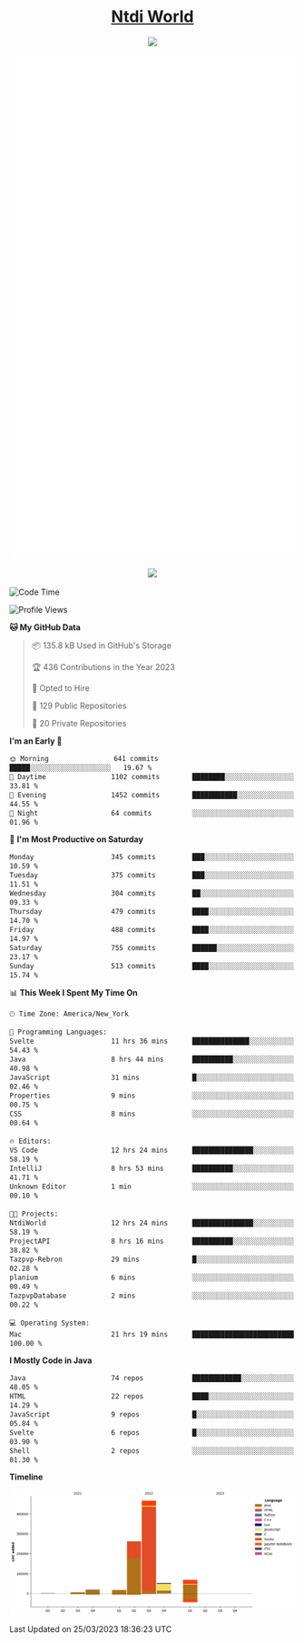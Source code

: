 <h1 align="center"><a href="https://www.ntdi.world">Ntdi World</a></h1>
<p align="center">
  <a href="https://github.com/n-tdi"><img src="https://readme-typing-svg.herokuapp.com?lines=FullStack+Developer;Web+Developer;Open-Source+Enthusiast;Java+Developer;Spigot-API%20Developer;&center=true&width=500&height=50"></a>
</p>

<div align="center">
  <img src="/github-metrics.svg"></img>
  
  <img src="https://komarev.com/ghpvc/?username=n-tdi&color=green"></img>
</div>

<!-- May use later.. idk -->
<!-- <a href="http://www.github.com/n-tdi"><img src="https://github-readme-stats.vercel.app/api?username=n-tdi&show_icons=true&hide=&count_private=true&title_color=0891b2&text_color=ffffff&icon_color=0891b2&bg_color=1c1917&hide_border=true&show_icons=true" alt="n-tdi's GitHub stats" /></a> -->

<!--START_SECTION:waka-->
![Code Time](http://img.shields.io/badge/Code%20Time-233%20hrs%2015%20mins-blue)

![Profile Views](http://img.shields.io/badge/Profile%20Views-16-blue)

**🐱 My GitHub Data** 

> 📦 135.8 kB Used in GitHub's Storage 
 > 
> 🏆 436 Contributions in the Year 2023
 > 
> 💼 Opted to Hire
 > 
> 📜 129 Public Repositories 
 > 
> 🔑 20 Private Repositories 
 > 
**I'm an Early 🐤** 

```text
🌞 Morning                641 commits         █████░░░░░░░░░░░░░░░░░░░░   19.67 % 
🌆 Daytime                1102 commits        ████████░░░░░░░░░░░░░░░░░   33.81 % 
🌃 Evening                1452 commits        ███████████░░░░░░░░░░░░░░   44.55 % 
🌙 Night                  64 commits          ░░░░░░░░░░░░░░░░░░░░░░░░░   01.96 % 
```
📅 **I'm Most Productive on Saturday** 

```text
Monday                   345 commits         ███░░░░░░░░░░░░░░░░░░░░░░   10.59 % 
Tuesday                  375 commits         ███░░░░░░░░░░░░░░░░░░░░░░   11.51 % 
Wednesday                304 commits         ██░░░░░░░░░░░░░░░░░░░░░░░   09.33 % 
Thursday                 479 commits         ████░░░░░░░░░░░░░░░░░░░░░   14.70 % 
Friday                   488 commits         ████░░░░░░░░░░░░░░░░░░░░░   14.97 % 
Saturday                 755 commits         ██████░░░░░░░░░░░░░░░░░░░   23.17 % 
Sunday                   513 commits         ████░░░░░░░░░░░░░░░░░░░░░   15.74 % 
```


📊 **This Week I Spent My Time On** 

```text
🕑︎ Time Zone: America/New_York

💬 Programming Languages: 
Svelte                   11 hrs 36 mins      ██████████████░░░░░░░░░░░   54.43 % 
Java                     8 hrs 44 mins       ██████████░░░░░░░░░░░░░░░   40.98 % 
JavaScript               31 mins             █░░░░░░░░░░░░░░░░░░░░░░░░   02.46 % 
Properties               9 mins              ░░░░░░░░░░░░░░░░░░░░░░░░░   00.75 % 
CSS                      8 mins              ░░░░░░░░░░░░░░░░░░░░░░░░░   00.64 % 

🔥 Editors: 
VS Code                  12 hrs 24 mins      ███████████████░░░░░░░░░░   58.19 % 
IntelliJ                 8 hrs 53 mins       ██████████░░░░░░░░░░░░░░░   41.71 % 
Unknown Editor           1 min               ░░░░░░░░░░░░░░░░░░░░░░░░░   00.10 % 

🐱‍💻 Projects: 
NtdiWorld                12 hrs 24 mins      ███████████████░░░░░░░░░░   58.19 % 
ProjectAPI               8 hrs 16 mins       ██████████░░░░░░░░░░░░░░░   38.82 % 
Tazpvp-Rebron            29 mins             █░░░░░░░░░░░░░░░░░░░░░░░░   02.28 % 
planium                  6 mins              ░░░░░░░░░░░░░░░░░░░░░░░░░   00.49 % 
TazpvpDatabase           2 mins              ░░░░░░░░░░░░░░░░░░░░░░░░░   00.22 % 

💻 Operating System: 
Mac                      21 hrs 19 mins      █████████████████████████   100.00 % 
```

**I Mostly Code in Java** 

```text
Java                     74 repos            ████████████░░░░░░░░░░░░░   48.05 % 
HTML                     22 repos            ████░░░░░░░░░░░░░░░░░░░░░   14.29 % 
JavaScript               9 repos             █░░░░░░░░░░░░░░░░░░░░░░░░   05.84 % 
Svelte                   6 repos             █░░░░░░░░░░░░░░░░░░░░░░░░   03.90 % 
Shell                    2 repos             ░░░░░░░░░░░░░░░░░░░░░░░░░   01.30 % 
```



**Timeline**

![Lines of Code chart](https://raw.githubusercontent.com/n-tdi/n-tdi/main/assets/bar_graph.png)


 Last Updated on 25/03/2023 18:36:23 UTC
<!--END_SECTION:waka-->
